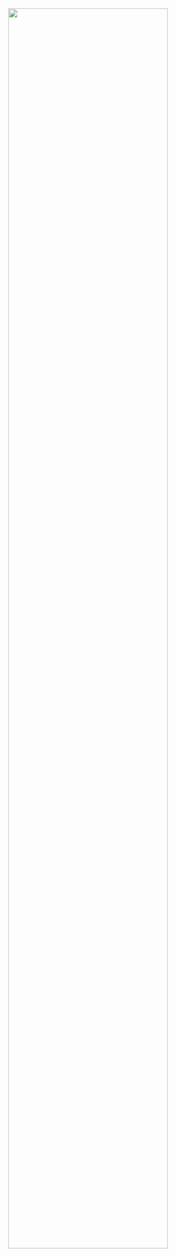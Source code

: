 
&nbsp;

<div align="center">

<a href="#">
  <img width="80%"
            src="https://github.com/user-attachments/assets/4cb48c15-fd2c-4f23-90bf-ccf58afd8592)![assetto corsa – 1](https://github.com/user-attachments/assets/d2d7fe38-14de-4fc4-8233-3264c8f7fc20" />
    </a>  

&nbsp;




